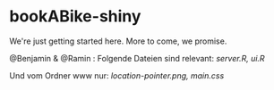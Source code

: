 # bookABike-shiny

We're just getting started here. More to come, we promise.

@Benjamin & @Ramin : Folgende Dateien sind relevant:
*server.R, 
ui.R*

Und vom Ordner www nur:
*location-pointer.png, 
main.css*
